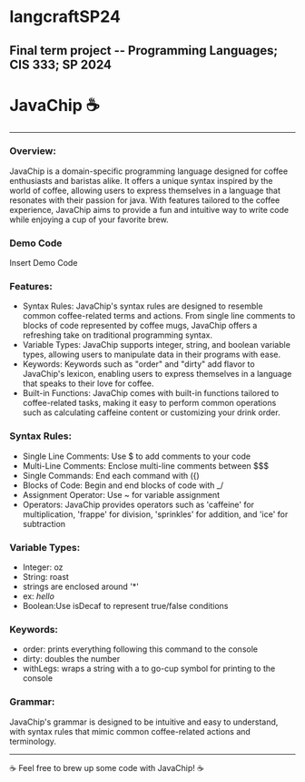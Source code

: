 # langcraftSP24
Final term project -- Programming Languages; CIS 333; SP 2024
---

# JavaChip ☕️
---
### Overview:
JavaChip is a domain-specific programming language designed for coffee enthusiasts and baristas alike. It offers a unique syntax inspired by the world of coffee, allowing users to express themselves in a language that resonates with their passion for java. With features tailored to the coffee experience, JavaChip aims to provide a fun and intuitive way to write code while enjoying a cup of your favorite brew.

### Demo Code
Insert Demo Code

### Features:
- Syntax Rules: JavaChip's syntax rules are designed to resemble common coffee-related terms and actions. From single line comments to blocks of code represented by coffee mugs, JavaChip offers a refreshing take on traditional programming syntax.
- Variable Types: JavaChip supports integer, string, and boolean variable types, allowing users to manipulate data in their programs with ease.
- Keywords: Keywords such as "order" and "dirty" add flavor to JavaChip's lexicon, enabling users to express themselves in a language that speaks to their love for coffee.
- Built-in Functions: JavaChip comes with built-in functions tailored to coffee-related tasks, making it easy to perform common operations such as calculating caffeine content or customizing your drink order.
### Syntax Rules:
- Single Line Comments: Use $ to add comments to your code
- Multi-Line Comments: Enclose multi-line comments between $$$
- Single Commands: End each command with ({)
- Blocks of Code: Begin and end blocks of code with \_/
- Assignment Operator: Use ~ for variable assignment
- Operators: JavaChip provides operators such as 'caffeine' for multiplication, 'frappe' for division, 'sprinkles' for addition, and 'ice' for subtraction


### Variable Types:
- Integer: oz
- String: roast
-   strings are enclosed around '*'
-   ex: *hello*
- Boolean:Use isDecaf to represent true/false conditions

### Keywords:
- order: prints everything following this command to the console
- dirty: doubles the number
- withLegs: wraps a string with a to go-cup symbol for printing to the console 

### Grammar:
JavaChip's grammar is designed to be intuitive and easy to understand, with syntax rules that mimic common coffee-related actions and terminology.
___
 ☕️ Feel free to brew up some code with JavaChip! ☕️
